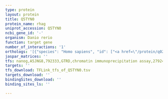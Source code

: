 ```yaml
---
type: protein
layout: protein
title: Q5TYN0
protein_name: rhag
uniprot_accession: Q5TYN0
ncbi_gene_id: '-'
organism: Danio rerio
function: target gene
number_of_interactions: '1'
orthologs: '[{"species": "Homo sapiens", "id": ["<a href=\"/protein/q02094\">Q02094</a>"]}, {"species": "Mus musculus", "id": ["<a href=\"/protein/q9qut0\">Q9QUT0</a>"]}, {"species": "Rattus norvegicus", "id": ["<a href=\"/protein/g3v9i8\">G3V9I8</a>"]}, {"species": "Drosophila melanogaster", "id": ["Q9V3T3"]}, {"species": "Caenorhabditis elegans", "id": ["<a href=\"/protein/q22947\">Q22947</a>", "<a href=\"/protein/q17463\">Q17463</a>"]}]'
jaspar_matrices: ''
tfs: nanog,A5JNG8,792333,GTRD,chromatin immunoprecipitation assay,27924024%5Buid%5D,No
targets: ''
tfs_download: TFLink_tfs_of_Q5TYN0.tsv
targets_download: ''
bindingSites_download: ''
binding_sites_ls: ''

---
```

